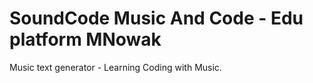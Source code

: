 # SoundCode Music And Code - Edu platform MNowak
Music text generator - Learning Coding with Music. 
